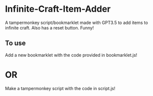 # Infinite-Craft-Item-Adder
A tampermonkey script/bookmarklet made with GPT3.5 to add items to infinite craft. Also has a reset button. Funny!
## To use
Add a new bookmarklet with the code provided in bookmarklet.js!
# OR
Make a tampermonkey script with the code in script.js!
